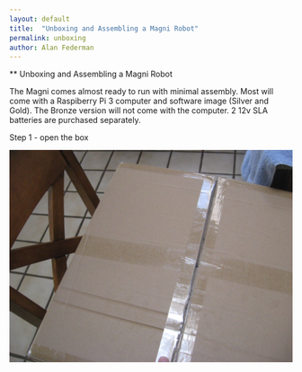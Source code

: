 ```yaml
---
layout: default
title:  "Unboxing and Assembling a Magni Robot"
permalink: unboxing
author: Alan Federman
---
```

** Unboxing and Assembling a Magni Robot

The Magni comes almost ready to run with minimal assembly. Most will come with a Raspiberry Pi 3 computer and software image (Silver and Gold). The Bronze version will not come with the computer. 2 12v SLA batteries are purchased separately.

Step 1 - open the box

![Shipping Box](unb1.jpg)
